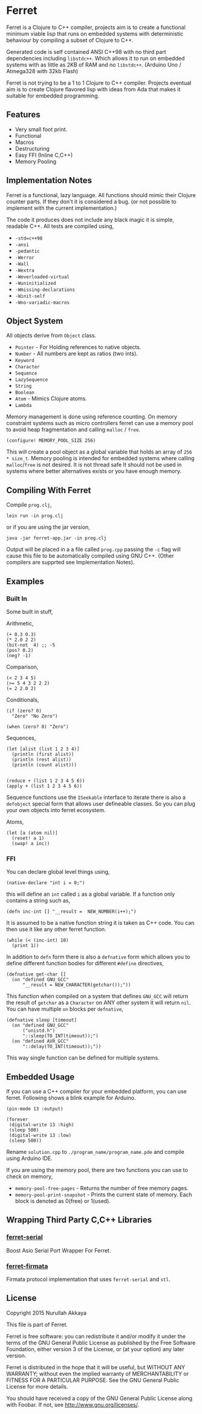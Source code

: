 # Ferret

Ferret is a Clojure to C++ compiler, projects aim is to create a
functional minimum viable lisp that runs on embedded systems with
deterministic behaviour by compiling a subset of Clojure to C++.

Generated code is self contained ANSI C++98 with no third part
dependencies including `libstdc++`. Which allows it to run on embedded
systems with as little as 2KB of RAM and no `libstdc++`. (Arduino Uno
/ Atmega328 with 32kb Flash)

Ferret is not trying to be a 1 to 1 Clojure to C++ compiler. Projects
eventual aim is to create Clojure flavored lisp with ideas from Ada
that makes it suitable for embedded programming.

## Features

 - Very small foot print.
 - Functional
 - Macros
 - Destructuring
 - Easy FFI (Inline C,C++)
 - Memory Pooling

## Implementation Notes

Ferret is a functional, lazy language. All functions should mimic their
Clojure counter parts. If they don't  it is considered a bug. (or not
possible to implement with the current implementation.)

The code it produces does not include any black magic it is simple,
readable C++. All tests are compiled using,

 - `-std=c++98`
 - `-ansi`
 - `-pedantic`
 - `-Werror`
 - `-Wall`
 - `-Wextra`
 - `-Woverloaded-virtual`
 - `-Wuninitialized`
 - `-Wmissing-declarations`
 - `-Winit-self`
 - `-Wno-variadic-macros`

## Object System

All objects derive from `Object` class.

 - `Pointer` - For Holding references to native objects.
 - `Number` - All numbers are kept as ratios (two ints).
 - `Keyword` 
 - `Character`
 - `Sequence`
 - `LazySequence`
 - `String`
 - `Boolean`
 - `Atom` - Mimics Clojure atoms.
 - `Lambda`

Memory management is done using reference counting. On memory
constraint systems such as micro controllers ferret can use a memory
pool to avoid heap fragmentation and calling `malloc` / `free`.

    (configure! MEMORY_POOL_SIZE 256)

This will create a pool object as a global variable that holds an
array of `256 * size_t`. Memory pooling is intended for embedded systems
where calling `malloc`/`free` is not desired. It is not thread safe It
should not be used in systems where better alternatives exists or you
have enough memory.

## Compiling With Ferret

Compile `prog.clj`,

    lein run -in prog.clj

or if you are using the jar version,

    java -jar ferret-app.jar -in prog.clj

Output will be placed in a a file called `prog.cpp` passing the
`-c` flag will cause this file to be automatically compiled using GNU
C++. (Other compilers are supprted see Implementation Notes).


## Examples

### Built In

Some built in stuff,

Arithmetic,

    (+ 0.3 0.3)
    (* 2.0 2 2)
    (bit-not  4) ;; -5
    (pos? 0.2)
    (neg? -1)

Comparison,

    (< 2 3 4 5)
    (>= 5 4 3 2 2 2)
    (= 2 2.0 2)

Conditionals,

    (if (zero? 0)
      "Zero" "No Zero")

    (when (zero? 0) "Zero")

Sequences,

    (let [alist (list 1 2 3 4)]
      (println (first alist))
      (println (rest alist))
      (println (count alist)))


    (reduce + (list 1 2 3 4 5 6))
    (apply + (list 1 2 3 4 5 6))
    
Sequence functions use the `ISeekable` interface to iterate there is
also a `defobject` special form that allows user defineable
classes. So you can plug your own objects into ferret ecosystem.


Atoms,

    (let [a (atom nil)]
      (reset! a 1)
      (swap! a inc))

### FFI

You can declare global level things using,

    (native-declare "int i = 0;")

this will define an `int` called `i` as a global variable. If a
function only contains a string such as,

    (defn inc-int [] "__result =  NEW_NUMBER(i++);")

It is assumed to be a native function string it is taken as C++
code. You can then use it like any other ferret function.

    (while (< (inc-int) 10)
      (print 1))

In addition to `defn` form there is also a `defnative` form which
allows you to define different function bodies for different `#define`
directives,

    (defnative get-char []
      (on "defined GNU_GCC"
          "__result = NEW_CHARACTER(getchar());"))

This function when compiled on a system that defines `GNU_GCC` will
return the result of `getchar` as a `Character` on ANY other system it
will return `nil`. You can have multiple `on` blocks per `defnative`,

    (defnative sleep [timeout]
      (on "defined GNU_GCC"
          ("unistd.h")
          "::sleep(TO_INT(timeout));")
      (on "defined AVR_GCC"
          "::delay(TO_INT(timeout));"))

This way single function can be defined for multiple systems.

## Embedded Usage

If you can use a C++ compiler for your embedded platform, you can use
ferret. Following shows a blink example for Arduino.

    (pin-mode 13 :output)
  
    (forever
     (digital-write 13 :high)
     (sleep 500)
     (digital-write 13 :low)
     (sleep 500))

Rename `solution.cpp` to `./program_name/program_name.pde` and compile
using Arduino IDE.

If you are using the memory pool, there are two functions you can use
to check on memory,

 - `memory-pool-free-pages` - Returns the number of free memory pages.
 - `memory-pool-print-snapshot` - Prints the current state of
    memory. Each block is  denoted as 0(free) or 1(used).

## Wrapping Third Party C,C++ Libraries

### [ferret-serial](https://git.nakkaya.com/nakkaya/ferret-serial)

Boost Asio Serial Port Wrapper For Ferret.

### [ferret-firmata](https://git.nakkaya.com/nakkaya/ferret-firmata)

Firmata protocol implementation that uses `ferret-serial` and `stl`.

## License

Copyright 2015 Nurullah Akkaya

This file is part of Ferret.

Ferret is free software: you can redistribute it and/or modify it
under the terms of the GNU General Public License as published by
the Free Software Foundation, either version 3 of the License, or
(at your option) any later version. 

Ferret is distributed in the hope that it will be useful, but
WITHOUT ANY WARRANTY; without even the implied warranty of
MERCHANTABILITY or FITNESS FOR A PARTICULAR PURPOSE. See the GNU
General Public License for more details. 

You should have received a copy of the GNU General Public License
along with Foobar. If not, see http://www.gnu.org/licenses/.
